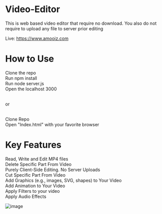 # Video-Editor
This is web based video editor that require no download. You also do not require to upload any file to server prior editing <br/>

Live: https://www.amooiz.com

# How to Use
Clone the repo <br/>
Run npm install<br/>
Run node server.js<br/>
Open the localhost 3000<br/>

<br/>
or

<br/>
<br/>

Clone Repo <br/>
Open "Index.html" with your favorite browser


# Key Features

Read, Write and Edit MP4 files <br/>
Delete Specific Part From Video <br/>
Purely Client-Side Editing. No Server Uploads <br/>
Cut Specific Part From Video <br/>
Add Graphics (e.g., images, SVG, shapes) to Your Video <br/>
Add Animation to Your Video <br/>
Apply Filters to your video <br/>
Apply Audio Effects <br/>


![image](https://github.com/khuramhaf/Video-Editor/assets/54737781/cdbbe664-c3f4-422f-8486-a79235a3a55f)


